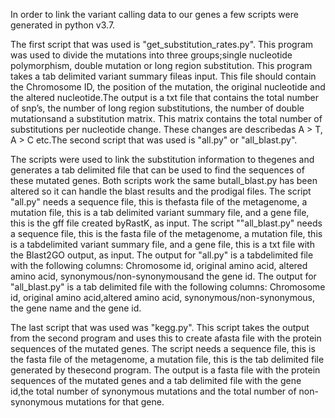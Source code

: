 In order to link the variant calling data to our genes a few scripts were generated in python v3.7.

The first script that was used is "get_substitution_rates.py". This program was used to divide the mutations into three groups;single nucleotide polymorphism, double mutation or long region substitution. This program takes a tab delimited variant summary fileas input. This file should contain the Chromosome ID, the position of the mutation, the original nucleotide and the altered nucleotide.The output is a txt file that contains the total number of snp’s, the number of long region substitutions, the number of double mutationsand a substitution matrix. This matrix contains the total number of substitutions per nucleotide change. These changes are describedas A > T, A > C etc.The second script that was used is "all.py" or "all_blast.py".

The scripts were used to link the substitution information to thegenes and generates a tab delimited file that can be used to find the sequences of these mutated genes. Both scripts work the same butall_blast.py has been altered so it can handle the blast results and the prodigal files. The script "all.py" needs a sequence file, this is thefasta file of the metagenome, a mutation file, this is a tab delimited variant summary file, and a gene file, this is the gff file created byRastK, as input. The script ""all_blast.py" needs a sequence file, this is the fasta file of the metagenome, a mutation file, this is a tabdelimited variant summary file, and a gene file, this is a txt file with the Blast2GO output, as input. The output for "all.py" is a tabdelimited file with the following columns: Chromosome id, original amino acid, altered amino acid, synonymous/non-synonymousand the gene id. The output for "all_blast.py" is a tab delimited file with the following columns: Chromosome id, original amino acid,altered amino acid, synonymous/non-synonymous, the gene name and the gene id.

The last script that was used was "kegg.py". This script takes the output from the second program and uses this to create afasta file with the protein sequences of the mutated genes. The script needs a sequence file, this is the fasta file of the metagenome, a mutation file, this is the tab delimited file generated by thesecond program. The output is a fasta file with the protein sequences of the mutated genes and a tab delimited file with the gene id,the total number of synonymous mutations and the total number of non-synonymous mutations for that gene.
